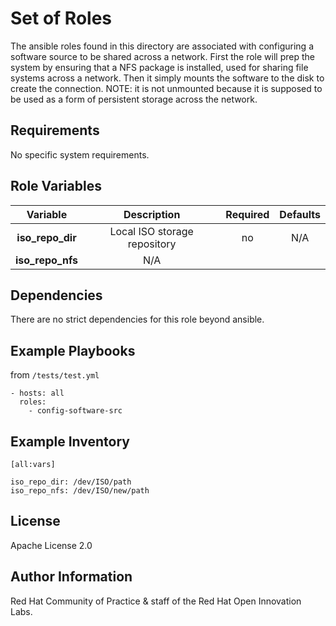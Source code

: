 Set of Roles
============

The ansible roles found in this directory are associated with configuring a software source to be shared across a network. First the role will prep the system by ensuring that a NFS package is installed, used for sharing file systems across a network. Then it simply mounts the software to the disk to create the connection. NOTE: it is not unmounted because it is supposed to be used as a form of persistent storage across the network.

Requirements
------------

No specific system requirements.

Role Variables
--------------

| Variable | Description | Required | Defaults |
|:--------:|:-----------:|:--------:|:--------:|
|**iso_repo_dir**| Local ISO storage repository | no | N/A |
|**iso_repo_nfs**| N/A |


Dependencies
------------
There are no strict dependencies for this role beyond ansible.

Example Playbooks
----------------
from ```/tests/test.yml```

```
- hosts: all
  roles:
    - config-software-src
```

Example Inventory
----------------


```
[all:vars]

iso_repo_dir: /dev/ISO/path
iso_repo_nfs: /dev/ISO/new/path
```


License
-------

Apache License 2.0


Author Information
------------------

Red Hat Community of Practice & staff of the Red Hat Open Innovation Labs.

